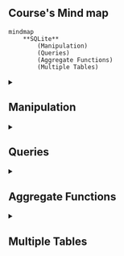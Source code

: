 ## Course's Mind map

```mermaid
mindmap
	**SQLite**
		(Manipulation)
		(Queries)
		(Aggregate Functions)
		(Multiple Tables)
```

<details>
	<summary><h2>Manipulation</h2></summary>


### What is SQLite

<p style ="text-align: justify">SQLite é um moto de banco de dados. Ele permite usuários interagir com um banco de dados relacional. Em SQLite, o banco de dados é armazenado em um único arquivo. Esse fato permite uma grande acessibilidade: copiar um banco de dados não é mais complicado do que copiar um arquivo qualquer.</p>

<br>

### Drawbacks To SQLite

<p style ="text-align: justify">A sua característica de ser portável o faz uma escolha ruim para quando muito usuários estão atualizando a tabela ao mesmo tempo (para manter integridade, somente um usuário por vez pode alterar a tabela). Ele também não oferece tantas funcionalidades quantos outros motores de banco de dados. Por último, SQLite não valida tipo de dados: onde muito bancos de dados rejeitariam dados que não estão de acordo com o esquema da tabela, SQLite permite a usuários armazenar dados de qualquer tipo em qualquer coluna.</p>

<br>

### Uses for SQLite

<p style ="text-align: justify">Mesmo considerando os pontos negativos. os benefícios de ser capaz de acesar e manipular um banco de dados sem envolver uma aplicação servidor são enormes. SQLite é usado mundialmente onde faz sentido armazenar o banco de dados no mesmo dispositivo da aplicação.</p>

<br>

### Introduction to SQL

<p  style ="text-align: justify">SQL, Structured Query Language, é uma linguagem de programação projetada para gerenciar dados armazenados em um banco de dados relacional. Os comando cobertos nesse curso utiliza SQLite Relational Database Management System.</p>

<br>

### Relational Database

<p  style ="text-align: justify">Um banco de dados relacional é um banco de dados que organiza informação em uma ou mais tabelas. Uma tabela é uma coleção de dados organizados em linhas e colunas. Tabelas são também conhecidas como relações.</p>

<p  style ="text-align: justify">Uma coluna é um conjunto de características de um tipo particular. Uma linha é um registro único em uma tabela.</p>

<br>

```mermaid
mindmap
	**Manipulation**
		(CREATE)
		(INSERT INTO)
		(SELECT)
		(ALTER)
		(UPDATE)
		(DELETE)
		(Constraints)
```

### Statements

<p  style ="text-align: justify">O código abaixo é uma declaração. Uma declaração é um texto que banco de dados reconhece como um comando válido. Declarações sempre terminam con ponto e vírgula.</p>

```sql
CREATE TABLE table_name
(
   column_1 data_type, 
   column_2 data_type, 
   column_3 data_type
);
```

_Destrinchando o código acima_

1. <code>CREATE TABLE</code> é um comando. Comandos performam tarefas específicas em SQL. Por convenção, comando são escrito em caxa-alta.
2. <code>table_name</code> se refere ao nome da tabela o qual o comando se aplica.
3. <code>column_1 data_type, column_2 data_type, column_3 data_type</code> é um parâmetro. Um parâmetro é uma lista de colunas, tipos de dados ou valores que são passados para um comando como sendo um argumento.

<br>

### CREATE

<p  style ="text-align: justify">Declarações <code>CREATE</code> nos permite crair uma nova tabela em um banco de dados. VOcê pode usar <code>CREATE</code> a qualquer momento para criar uma nova tabela do princípio.</p>

```sql
CREATE TABLE celebs
(
   id INTEGER, 
   name TEXT, 
   age INTEGER
);
```

_Destrinchando o código acima_

1. <code>CREATE TABLE</code> é um comando que conta ao SQL que você quer criar uma nova tabela
2. <code>celebs</code> é o nome da tabela;
3. <code>(id INTEGER, name TEXT, age INTEGER)</code> é uma lista de parâmetros definindo cada coluna ou atributo na table e seu tipo de dado.

	- <code>id</code> é a primeira coluna da tabela e armazena valores do tipo <code>INTEGER</code>.
 	- <code>name</code> é a segundo coluna e armazena valores do tipo <code>TEXT</code>.
  	- <code>age</code> é a terceira coluna e armazena valores to tipo <code>INTEGER</code>.

<br>

### INSERT

<p style ="text-align: justify">A declaração <code>INSERT</code> insere uma nova linha na coluna. Nós podemos usar esse comando sempre que for necessário adicionar novas colunas.</p>

```sql
INSERT INTO celebs (id, name, age) 
VALUES (1, 'Justin Bieber', 29);
```

_Destrinchando o código acima_

1. <code>INSERT INTO</code> é o comando que adiciona os dados a uma especificada coluna.
2. <code>VALUES</code> é comando que indica os valores que estão sendo inseridos para cada coluna na ordem criada.

<br>

### SELECT

<p style ="text-align: justify">A declaração <code>SELECT</code> é utilizadas para recupear dados de uma banco de dados.</p>

```sql
SELECT name FROM celebs;
```

_Destrinchando o código acima_

1. <code>SELECT</code> é o comando que indica que essa declaração é uma consulta.
2. <code>FROM celebs</code> especifica o nome da tabela da qual os dados foram consultados.


```
SELECT * FROM celebs;
```

_Destrinchando o código acima_

<p style ="text-align: justify"><code>*</code> é um caractere coringa especial que estivemos usando até então. Ele nos permite selecionar toda coluna em uma tabela sem ter que nomear cada uma individualmente.</p>

<br>

### ALTER

<p style ="text-align: justify">A declaração <code>ALTER TABLE</code> juntamente com <code>ADD COLUMN</code> permite adicionar uma nova coluna na tabela.</p>

```sql
ALTER TABLE celebs 
ADD COLUMN twitter_handle TEXT;
```

_Destrinchando o código acima_

1. <code>ALTER TABLE</code> é o comando que permite você fazer mudanças específicas.
2. <code>ADD COLUMN</code> é o comando que permite você adicionar coluna.

<br>

### UPDATE

<p style ="text-align: justify">A declaração <code>UPDATE SET</code> permite editar uma linha de uma coluna da tabela com um novo valor que for passado para a declaração.</p>

```sql
UPDATE celebs SET twitter_handle = '@taylorswift13' WHERE id = 4; 
```

_Destrinchando o código acima_

1. <code>UPDATE</code> é o comando que edita uma linha da tabela.
2. <code>SET</code> é o comando que especifica a coluna e depois o parâmetro (entre aspas ou não a depender do tipo de dado) que ficará no lugar do anterior.
3. <code>WHERE</code> é comando que especifica qual linha da coluna selecionada será alterada se o parâmetro for verdadeiro. Apesar de não ser necesário para o restante do comando funcionar, se não for acrescentado, todas as linhas da coluna possuirão o mesmo valor passado como parâmetro. Por isso mesmo, é necessária a utilização de um valor que seja único para cada linha da tabela.

<br>

### DELETE

<p style ="text-align: justify">A declaração <code>DELETE FROM</code> apaga uma ou mais linhas de uma tabela.</p>

```sql
DELETE FROM celebs 
WHERE twitter_handle IS NULL;
```

_Destrinchando o código acima_

1. <code>DELETE FROM</code> é o comando que permite deletar uma mais linhas de uma tabela.
2. <code>WHERE</code> especifica uma ou mais linhas que serão deletadas confome o parâmetro for verdadeiro.
3. <code>IS NULL</code> é o parâmetro que será analizado com verdadeiro ou não.

<br>

### Constraints

<p style ="text-align: justify">As restrições são utilizadas para informar ao sistema de banco de dados que certas colunas possuem características adicionais e que essas características devem ser seguidas.</p>

```sql
CREATE TABLE celebs
(
   id INTEGER PRIMARY KEY, 
   name TEXT UNIQUE,
   date_of_birth TEXT NOT NULL,
   date_of_death TEXT DEFAULT 'Not Applicable'
);
```

_Distrinchando o código acima:_

<p style ="text-align: justify"><code>PRIMARY KEY</code> é a restrição que define uma coluna da tabela como sendo o identificador universal da própria tabela e que não pode ser repetido. Somente é permitida uma restrição dessa por tabela.</p>

<p style ="text-align: justify"><code>UNIUE</code> é a restrição que diz que determinada coluna tem um valor único que não pode ser repetido. Tem semelhança com <code>PRIMARY KEY</code> mas não a mesma função.</p>

<p style ="text-align: justify"><code>NOT NULL</code> é a restrição que impede a inserção de nova linha em branco na coluna em questão que sejam em branco.</p>

<p style ="text-align: justify"><code>DEFAULT</code> é a restrição que declara outro valor padrão caso, na hora de inserção de uma nova linha, esse valor esteja em branco</p>


</details>

<details>
	<summary><h2>Queries</h2></summary>

```mermaid
mindmap
	**Queries**
		(SELECT)
		(AS)
		(DISTINCT)
		(WHERE)
		(LIKE I, II)
		(IS NULL)
		(BETWEEN)
		(AND)
		(OR)
		(ORDER BY)
		(LIMIT)
		(CASE)
```

### Introduction

<p style ="text-align: justify">Um dos principais propósitos de uma linguagem SQL é recuperar informação armazenada no banco de dados. Isso é comumente conhecido como consulta. Consultas permitem-nos comunicar com um banco de dados perguntando e ele devolvendo um conjunto de resultados com dados relevantes.</p>

<p>Nós deveríamos nos habituar com a tabela <code>movies</code></p>

```sql
SELECT * FROM movies;
```

<br>
 
### SELECT

<p style ="text-align: justify">Anteriormente, nós aprendemos que o comando <code>SELECT</code> é usado toda vez que você quer consultar dados de um banco de dados. O <code>*</code> significa que todas as colunas da tabela <code>movies</code> serão recuperadas.</p>

<p style ="text-align: justify">Suponha que nós estamos somente interessados em duas das colunas. Nós podemos selecionar colunas individualmente pelo seus nomes.</p>

```sql
SELECT column1, column2 FROM table_name;
```

<br>

### AS

```sql
SELECT name AS 'Titles'
FROM movies;
```

<p style ="text-align: justify"><code>AS</code> é o comando que permite modificar o noma da coluna somente na hora da exibição, mas não modificar de fato na tabela. Está mais para um recurso visual. No caso acima, ao invés de exibir <code>name</code> será exibido <code>Titles.</code></p>

<br>

### Distinct

```sql
SELECT DISTINCT year FROM movies;
```

<p style ="text-align: justify">O comando <code>DISTINCT</code> é utilizado para exibir linhas de um coluna que possuem valores não repetidos. No caso acima, todas as linhas onde a coluna <code>year</code> possui valores distintos.</p>

<br>

### WHERE

<p style ="text-align: justify"><code>WHERE</code> é comando que especifica qual linha da coluna selecionada será alterada se o parâmetro for verdadeiro.</p>

<br>

### LIKE

<p>O comando <code>LIKE</code> é utilizado em conjunção com <code>SELECT FROM</code> e <code>WHERE</code> para filtrar os dados de uma coluna de acordo com parâmetro.</p>

```sql
SELECT * FROM movies WHERE name LIKE 'A%';
```

_Destrinchando o código acima_

Utilizando o caractere coringa <code>%</code> no início do parâmetro, o comando vai procurar qualquer linha que começe com a letra 'A' ou 'a', tanto na forma caixa-alta ou caixa-baixa.. É possível buscar por linhas com terminem com mais de um caractere.

<br>

```sql
SELECT * FROM movies WHERE name LIKE '%A';
```

_Destrinchando o código acima_

Utilizando o caractere coringa <code>%</code> no final do parâmetro, o comando vai procurar qualquer linha que termine com a letra 'A' ou 'a', tanto na forma caixa-alta ou caixa-baixa.. É possível buscar por linhas com terminem com mais de um caractere.

<br>

```sql
SELECT * FROM movies WHERE name LIKE '%man%';
```

_Destrinchando o código acima_

Utilizando o caractere coringa <code>%</code> no início e fim do parâmetro, o comando vai procurar qualquer linha que contenha o texto 'man', tanto na forma caixa-alta ou caixa-baixa.

<br>

```sql
SELECT * FROM movies WHERE name LIKE 'B%A';
```

_Destrinchando o código acima_

Utilizando o caractere coringa <code>%</code> no meio do parâmetro, o comando vai procurar qualquer linha que começe com 'B' e termine com 'A', tanto na forma caixa-alta ou caixa-baixa.

<br>

### NULL (IS NULL, IS NOT NULL)

<p>Esse comando serve para identificar se determinada linha de uma coluna possui ou não o valor em branco ou nulo que não passado no momento de insersação dos dados.</p>

```sql
SELECT name FROM movies WHERE imdb_rating IS NOT NULL;
```

_No código acima vai exibir linhas das colunas onde imd_rating não é nulo_

```sql
SELECT name FROM movies WHERE imdb_rating IS NULL;
```

_No código acima vai exibir linhas das colunas onde imd_rating é nulo_

<br>

### BETWEEN

<p>Esse comando serve para consultar valores que estejam no alcance delimitado pela consulta, utilizando sempre o comando <code>WHERE</code> para auxiliar quais dados buscar. Quando do uso, o comportamento desse comando é diferente de letras para números.</p>

```sql
SELECT * FROM movies WHERE year BETWEEN 1990 AND 1999;
```

_Irá pesquisar os anos de 1990 até 1999 inclusive_

```sql
SELECT * FROM movies WHERE name BETWEEN 'A' AND 'J';
```

_Irá pesquisar os nome dos filmes que comecem entre A e J não inclusivo, ou seja, até a letra I_

<p>Também é possível utilizar operadores relacionais no lugar do comando <code>BETWEEN</code>.</p>

```sql
SELECT * FROM movies WHERE year < 1985;
```

_Irá retornar todos os filmes com o ano de lançamento menor que 1985_

<br>

### AND e OR

<p>Assim como na programação, é possível fazer comparações lógicas entre condições na linguagem SQL. Quando utilizando <code>AND</code> somente é feita a consulta quando as duas condições são verdadeiras. Quando <code>OR</code> basta que apena uma das condições seja verdadeira para a consulta ser realizada.</p>

```sql
SELECT * FROM movies WHERE year BETWEEN 1990 AND 1999 AND genre = 'romance';
```

_Comparação feita entre <code>BETWEEN 1990 AND 1999</code> e <code>genre = 'romance'</code>_

```sql
SELECT * FROM movies WHERE year < 1985 AND genre = 'horror';
```

_Comparação feita entre <code>year < 1985</code> e <code>genre = 'horror'</code>_

<br>

### ORDERY BY

<p>Esse comando é utilizado para ordenar as linhas da tabela através do uso de uma coluna como referência. Utilize os comandos <code>ASC</code> para ordenação ascendente e <code>DESC</code> para ordenação descendente. Por padrão a ordenação é feita do menor para o maior, seja número ou texto.</p>

```sql
SELECT * FROM movies ORDER BY name;
```

_Nesse caso, as linhas serão ordenada em ordem alfabética_


```sql
SELECT * FROM movies WHERE imdb_rating > 8 ORDER BY year DESC;
```

_Note que o <code>ORDER BY</code> vem depois de <code>WHERE</code> (se estiver presente)_

```sql
SELECT * FROM movies WHERE year BETWEEN 1990 AND 1999 AND genre = 'romance' ORDER BY year;
```
_É possível aplicar ordem depois de condições_

<br>

### LIMIT

<p>Possui a função de limitar a quantidade de linhas que serão buscadas na consulta.</p>

```sql
SELECT * FROM movies WHERE imdb_rating > 8 LIMIT 10;
```

_É possível utilizar com ou sem outros comandos de consulta_

<br>

### CASE

<p>Esse comando permite criar uma avaliação de múltiplas condições de maneira mais organiza e permite também nova ação caso seja verdadeira tal condição. Entre o comando <code>WHEN</code> e <code>THEN</code> é possível diferentes tipos de condições. Em teoria, não há limite para quais combinações, porém, cuidado, pois elas podem ficar redundantes.</p>

```sql
SELECT name,

CASE

  WHEN imdb_rating > 8 THEN 'Above average'

	WHEN imdb_rating > 9 THEN 'Crazy shit'

  WHEN imdb_rating > 6 THEN 'Good at best'

  ELSE 'Dumpster fire'

END AS 'Notinhas'

FROM movies;
```

_Utilizando operador relacional_

```sql
SELECT name,

CASE

  WHEN name = 'Spider-Man' THEN "Crazy shit"

  WHEN imdb_rating > 6 THEN 'Good at best'

  ELSE 'Dumpster fire'

END AS 'Notinhas'

FROM movies;
```

_Referenciando outra coluna na primeira condição_

</details>


<details>
	<summary><h2>Aggregate Functions</h2></summary>

</details>

<details>
	<summary><h2>Multiple Tables</h2></summary>

</details>
